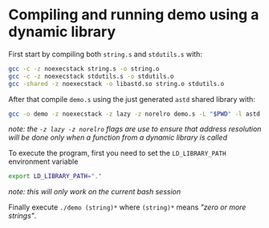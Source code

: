# Compiling and running demo using a dynamic library

First start by compiling both `string.s` and `stdutils.s` with:

```Bash
gcc -c -z noexecstack string.s -o string.o
gcc -c -z noexecstack stdutils.s -o stdutils.o
gcc -shared -z noexecstack -o libastd.so string.o stdutils.o
```

After that compile `demo.s` using the just generated `astd` shared library with:

```Bash
gcc -o demo -z noexecstack -z lazy -z norelro demo.s -L "$PWD" -l astd
```

_note: the `-z lazy -z norelro` flags are use to ensure that address resolution will be done only when a function from a dynamic library is called_

To execute the program, first you need to set the `LD_LIBRARY_PATH` environment variable

```Bash
export LD_LIBRARY_PATH="."
```

_note: this will only work on the current bash session_

Finally execute `./demo (string)*` where `(string)*` means _"zero or more strings"_.
